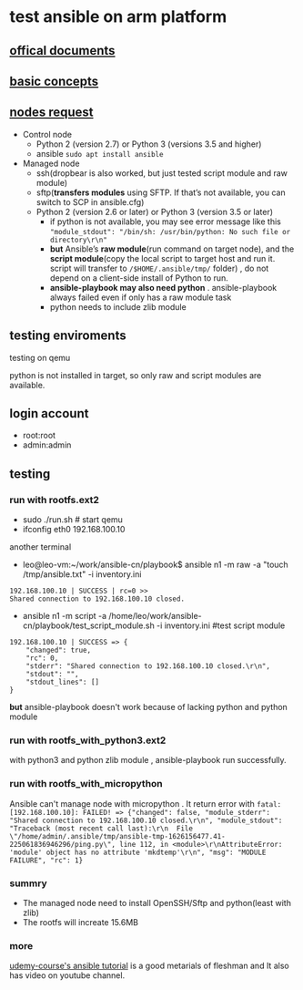 # test ansible on arm platform

## [offical documents](https://docs.ansible.com/ansible/2.9/index.html)

## [basic concepts](https://docs.ansible.com/ansible/2.9/network/getting_started/basic_concepts.html)

## [nodes request](https://docs.ansible.com/ansible/latest/installation_guide/intro_installation.html)

- Control node
  - Python 2 (version 2.7) or Python 3 (versions 3.5 and higher)
  - ansible `sudo apt install ansible`
- Managed node
  - ssh(dropbear is also worked, but just tested script module and raw module)
  - sftp(**transfers modules** using SFTP. If that’s not available, you can switch to SCP in ansible.cfg)
  - Python 2 (version 2.6 or later) or Python 3 (version 3.5 or later)
    - if python is not available, you may see error message like this `"module_stdout": "/bin/sh: /usr/bin/python: No such file or directory\r\n"`
    - **but** Ansible’s **raw module**(run command on target node), and the **script module**(copy the local script to target host and run it. script will transfer to `/$HOME/.ansible/tmp/` folder) , do not depend on a client-side install of Python to run.
    - **ansible-playbook may also need python** . ansible-playbook always failed even if only has a raw module task
    - python needs to include zlib module

## testing enviroments

testing on qemu

python is not installed in target, so only raw and script modules are available.


## login account

- root:root
- admin:admin

## testing 

### run with rootfs.ext2

- sudo ./run.sh # start qemu
- ifconfig eth0 192.168.100.10

another terminal

- leo@leo-vm:~/work/ansible-cn/playbook$ ansible n1 -m raw -a "touch /tmp/ansible.txt" -i inventory.ini
```
192.168.100.10 | SUCCESS | rc=0 >>
Shared connection to 192.168.100.10 closed.
```
- ansible n1 -m script -a /home/leo/work/ansible-cn/playbook/test_script_module.sh -i inventory.ini #test script module
```
192.168.100.10 | SUCCESS => {
    "changed": true,
    "rc": 0,
    "stderr": "Shared connection to 192.168.100.10 closed.\r\n",
    "stdout": "",
    "stdout_lines": []
}
```

**but** ansible-playbook doesn't work because of lacking python and python module 

### run with rootfs_with_python3.ext2

with python3 and python zlib module , ansible-playbook run successfully.


### run with rootfs_with_micropython

Ansible can't manage node with micropython . It return error with `fatal: [192.168.100.10]: FAILED! => {"changed": false, "module_stderr": "Shared connection to 192.168.100.10 closed.\r\n", "module_stdout": "Traceback (most recent call last):\r\n  File \"/home/admin/.ansible/tmp/ansible-tmp-1626156477.41-225061836946296/ping.py\", line 112, in <module>\r\nAttributeError: 'module' object has no attribute 'mkdtemp'\r\n", "msg": "MODULE FAILURE", "rc": 1}`

### summry

- The managed node need to install OpenSSH/Sftp and python(least with zlib)
- The rootfs will increate 15.6MB

### more

[udemy-course's ansible tutorial](https://github.com/udemy-course/ansible-cn) is a good metarials of fleshman and It also has video on youtube channel.



